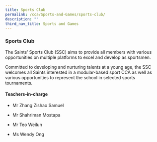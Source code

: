 ```yaml
---
title: Sports Club
permalink: /cca/Sports-and-Games/sports-club/
description: ""
third_nav_title: Sports and Games
---
```

### Sports Club

The Saints’ Sports Club (SSC) aims to provide all members with various opportunities on multiple platforms to excel and develop as sportsmen.

Committed to developing and nurturing talents at a young age, the SSC welcomes all Saints interested in a modular-based sport CCA as well as various opportunities to represent the school in selected sports tournaments.

  

#### Teachers-in-charge

*   Mr Zhang Zishao Samuel 
    
*   Mr Shahriman Mostapa 
    
*   Mr Teo Weilun
*   Ms Wendy Ong
    
